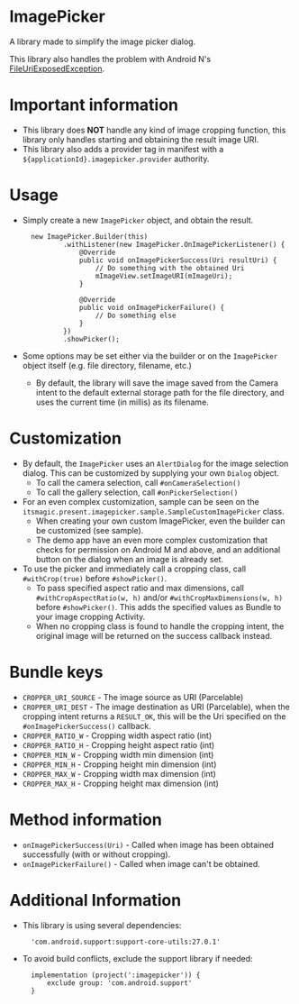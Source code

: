 # ImagePicker
A library made to simplify the image picker dialog.

This library also handles the problem with Android N's [FileUriExposedException](https://developer.android.com/reference/android/os/FileUriExposedException.html). 

# Important information
* This library does **NOT** handle any kind of image cropping function, this library only handles starting and obtaining the result image URI.
* This library also adds a provider tag in manifest with a `${applicationId}.imagepicker.provider` authority.

# Usage
* Simply create a new `ImagePicker` object, and obtain the result.

        new ImagePicker.Builder(this)
                .withListener(new ImagePicker.OnImagePickerListener() {
                    @Override
                    public void onImagePickerSuccess(Uri resultUri) {
                        // Do something with the obtained Uri
                        mImageView.setImageURI(mImageUri);
                    }

                    @Override
                    public void onImagePickerFailure() {
                        // Do something else
                    }
                })
                .showPicker();

* Some options may be set either via the builder or on the `ImagePicker` object itself (e.g. file directory, filename, etc.) 
  * By default, the library will save the image saved from the Camera intent to the default external storage path for the file directory, and uses the current time (in millis) as its filename. 

# Customization
* By default, the `ImagePicker` uses an `AlertDialog` for the image selection dialog. This can be customized by supplying your own `Dialog` object.
  * To call the camera selection, call `#onCameraSelection()`
  * To call the gallery selection, call `#onPickerSelection()`
* For an even complex customization, sample can be seen on the `itsmagic.present.imagepicker.sample.SampleCustomImagePicker` class.
  * When creating your own custom ImagePicker, even the builder can be customized (see sample).
  * The demo app have an even more complex customization that checks for permission on Android M and above, and an additional button on the dialog when an image is already set.
* To use the picker and immediately call a cropping class, call `#withCrop(true)` before `#showPicker()`.
  * To pass specified aspect ratio and max dimensions, call `#withCropAspectRatio(w, h)` and/or `#withCropMaxDimensions(w, h)`  before `#showPicker()`. This adds the specified values as Bundle to your image cropping Activity.
  * When no cropping class is found to handle the cropping intent, the original image will be returned on the success callback instead.

# Bundle keys
* `CROPPER_URI_SOURCE` - The image source as URI (Parcelable)
* `CROPPER_URI_DEST` - The image destination as URI (Parcelable), when the cropping intent returns a `RESULT_OK`, this will be the Uri specified on the `#onImagePickerSuccess()` callback.
* `CROPPER_RATIO_W` - Cropping width aspect ratio (int)
* `CROPPER_RATIO_H` - Cropping height aspect ratio (int)
* `CROPPER_MIN_W` - Cropping width min dimension (int)
* `CROPPER_MIN_H` - Cropping height min dimension (int)
* `CROPPER_MAX_W` - Cropping width max dimension (int)
* `CROPPER_MAX_H` - Cropping height max dimension (int)

# Method information
* `onImagePickerSuccess(Uri)` - Called when image has been obtained successfully (with or without cropping).
* `onImagePickerFailure()` - Called when image can't be obtained.

# Additional Information
* This library is using several dependencies:

        'com.android.support:support-core-utils:27.0.1'

* To avoid build conflicts, exclude the support library if needed:

        implementation (project(':imagepicker')) {
            exclude group: 'com.android.support'
        }
